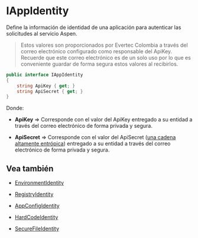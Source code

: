 # IAppIdentity

Define la información de identidad de una aplicación para autenticar las solicitudes al servicio Aspen.

> Estos valores son proporcionados por Evertec Colombia a través del correo electrónico configurado como responsable del ApiKey. Recuerde que este correo electrónico es de un solo uso por lo que es conveniente guardar de forma segura estos valores al recibirlos.

```c#
public interface IAppIdentity
{
	string ApiKey { get; }
	string ApiSecret { get; }
}
```

Donde:

- **ApiKey** => Corresponde con el valor del ApiKey entregado a su entidad a través del correo electrónico de forma privada y segura.

- **ApiSecret** => Corresponde con el valor del ApiSecret ([una cadena altamente entrópica](https://es.wikipedia.org/wiki/Entrop%C3%ADa_(computaci%C3%B3n))) entregado a su entidad a través del correo electrónico de forma privada y segura.

## Vea también

- [EnvironmentIdentity](EnvironmentIdentity.md)

- [RegistryIdentity](RegistryIdentity.md)

- [AppConfigIdentity](AppConfigIdentity.md)

- [HardCodeIdentity](HardCodeIdentity.md)

- [SecureFileIdentity](SecureFileIdentity.md)